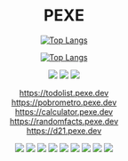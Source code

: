 <div align="center">

# PEXE
  
[![Top Langs](https://github-readme-stats.vercel.app/api?username=ultimatepexe&theme=blue-green&show_icons=true)](https://github.com/ultimatepexe)

[![Top Langs](https://github-readme-stats-git-masterrstaa-rickstaa.vercel.app/api/top-langs/?username=ultimatepexe&theme=blue-green)](https://github.com/ultimatepexe/github-readme-stats)

<a href="https://github.com/ultimatepexe"><img src="https://img.shields.io/badge/GitHub-100000?style=for-the-badge&logo=github&logoColor=white"></a>
<a href="https://x.com/ultimatepexe"><img src="https://img.shields.io/badge/Twitter-1DA1F2?style=for-the-badge&logo=twitter&logoColor=white"></a>
<a href="https://youtube.com/@ultimatepexe"><img src="https://img.shields.io/badge/YouTube-FF0000?style=for-the-badge&logo=youtube&logoColor=white"></a>

https://todolist.pexe.dev<br>
https://pobrometro.pexe.dev<br>
https://calculator.pexe.dev<br>
https://randomfacts.pexe.dev<br>
https://d21.pexe.dev<br>

</div>

<div display="flex" align="center">
  <img src="https://img.shields.io/badge/Python-3776AB?style=for-the-badge&logo=python&logoColor=white">
  <img src="https://img.shields.io/badge/HTML5-E34F26?style=for-the-badge&logo=html5&logoColor=white">
  <img src="https://img.shields.io/badge/CSS3-1572B6?style=for-the-badge&logo=css3&logoColor=white">
  <img src="https://img.shields.io/badge/JavaScript-F7DF1E?style=for-the-badge&logo=javascript&logoColor=black">
  <img src="https://img.shields.io/badge/TypeScript-007ACC?style=for-the-badge&logo=typescript&logoColor=white">
  <img src="https://img.shields.io/badge/Node.js-43853D?style=for-the-badge&logo=node.js&logoColor=white">
  <img src="https://img.shields.io/badge/React-20232A?style=for-the-badge&logo=react&logoColor=61DAFB">
  <img src="https://img.shields.io/badge/Tailwind_CSS-38B2AC?style=for-the-badge&logo=tailwind-css&logoColor=white">
  <img src="https://img.shields.io/badge/Bitcoin-000000?style=for-the-badge&logo=bitcoin&logoColor=white">
</div>
